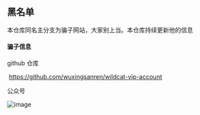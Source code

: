 ## 黑名单

本仓库同名主分支为骗子网站，大家别上当。本仓库持续更新他的信息

#### 骗子信息

github 仓库

​	https://github.com/wuxingsanren/wildcat-vip-account

公众号

![image](https://cdn.dgsldz.com/product/wildcat/images/qrcode/wemp_wuxingsanren2.jpg)
